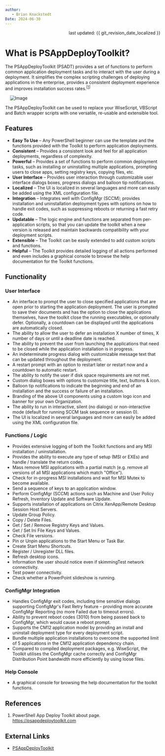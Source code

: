 ```yaml
---
author: 
   - Brian Knackstedt
Date: 2024-06-30
---
```

<div style="text-align: right"> last updated: {{ git_revision_date_localized }} </div>

# What is PSAppDeployToolkit?

The PSAppDeployToolkit (PSADT) provides a set of functions to perform common application deployment tasks and to interact with the user during a deployment. It simplifies the complex scripting challenges of deploying applications in the enterprise, provides a consistent deployment experience and improves installation success rates.<sup>[[1]]</sup>

&nbsp;&nbsp;&nbsp;&nbsp;![Image](https://psappdeploytoolkit.com/images/psadt-dark-navheader.svg)

The PSAppDeployToolkit can be used to replace your WiseScript, VBScript and Batch wrapper scripts with one versatile, re-usable and extensible tool.

## Features

- **Easy To Use** – Any PowerShell beginner can use the template and the functions provided with the Toolkit to perform application deployments.
- **Consistent** – Provides a consistent look and feel for all application deployments, regardless of complexity.
- **Powerful** – Provides a set of functions to perform common deployment tasks, such as installing or uninstalling multiple applications, prompting users to close apps, setting registry keys, copying files, etc.
- **User Interface** – Provides user interaction through customizable user interface dialogs boxes, progress dialogs and balloon tip notifications.
- **Localized** – The UI is localized in several languages and more can easily be added using the XML configuration file.
- **Integration** – Integrates well with ConfigMgr (SCCM); provides installation and uninstallation deployment types with options on how to handle exit codes, such as suppressing reboots or returning a fast retry code.
- **Updatable** – The logic engine and functions are separated from per-application scripts, so that you can update the toolkit when a new version is released and maintain backwards compatibility with your deployment scripts.
- **Extensible** – The Toolkit can be easily extended to add custom scripts and functions.
- **Helpful** – The Toolkit provides detailed logging of all actions performed and even includes a graphical console to browse the help documentation for the Toolkit functions.

## Functionality

### User Interface

- An interface to prompt the user to close specified applications that are open prior to starting the application deployment. The user is prompted to save their documents and has the option to close the applications themselves, have the toolkit close the running executables, or optionally defer. Optionally, a countdown can be displayed until the applications are automatically closed.
- The ability to allow the user to defer an installation X number of times, X number of days or until a deadline date is reached.
- The ability to prevent the user from launching the applications that need to be closed while the application installation is in progress.
- An indeterminate progress dialog with customizable message text that can be updated throughout the deployment.
- A restart prompt with an option to restart later or restart now and a countdown to automatic restart.
- The ability to notify the user if disk space requirements are not met.
- Custom dialog boxes with options to customize title, text, buttons & icon.
- Balloon tip notifications to indicate the beginning and end of an installation and the success or failure of an installation.
- Branding of the above UI components using a custom logo icon and banner for your own Organization.
- The ability to run in interactive, silent (no dialogs) or non-interactive mode (default for running SCCM task sequence or session 0).
- The UI is localized in several languages and more can easily be added using the XML configuration file.

### Functions / Logic

- Provides extensive logging of both the Toolkit functions and any MSI installation / uninstallation.
- Provides the ability to execute any type of setup (MSI or EXEs) and handle / translate the return codes.
- Mass remove MSI applications with a partial match (e.g. remove all versions of all MSI applications which match "Office").
- Check for in-progress MSI installations and wait for MSI Mutex to become available.
- Send a sequence of keys to an application window.
- Perform ConfigMgr (SCCM) actions such as Machine and User Policy Refresh, Inventory Update and Software Update.
- Supports installation of applications on Citrix XenApp/Remote Desktop Session Host Servers.
- Update Group Policy.
- Copy / Delete Files.
- Get / Set / Remove Registry Keys and Values.
- Get / Set Ini File Keys and Values.
- Check File versions.
- Pin or Unpin applications to the Start Menu or Task Bar.
- Create Start Menu Shortcuts.
- Register / Unregister DLL files.
- Refresh desktop icons.
- Information the user should notice even if skimmingTest network connectivity.
- Test power connectivity.
- Check whether a PowerPoint slideshow is running.

### ConfigMgr Integration

- Handles ConfigMgr exit codes, including time sensitive dialogs supporting ConfigMgr's Fast Retry feature – providing more accurate ConfigMgr Reporting (no more Failed due to timeout errors).
- Ability to prevent reboot codes (3010) from being passed back to ConfigMgr, which would cause a reboot prompt.
- Supports the CM12 application model by providing an install and uninstall deployment type for every deployment script.
- Bundle multiple application installations to overcome the supported limit of 5 applications in the CM12 application dependency chain.
- Compared to compiled deployment packages, e.g. WiseScript, the Toolkit utilises the ConfigMgr cache correctly and ConfigMgr Distribution Point bandwidth more efficiently by using loose files.

### Help Console

- A graphical console for browsing the help documentation for the toolkit functions.

## References

1. PowerShell App Deploy Toolkit about page. <https://psappdeploytoolkit.com>

## External Links

- [PSAppDeployToolkit](https://psappdeploytoolkit.com)

<!--Reference links in article-->
[1]: https://psappdeploytoolkit.com